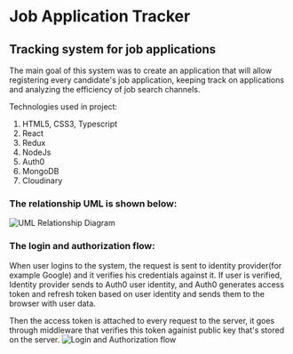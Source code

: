 # Job Application Tracker
## Tracking system for job applications

The main goal of this system was to create an application that will allow registering every candidate's job application, keeping track on applications and analyzing the efficiency of job search channels. 

Technologies used in project:
1. HTML5, CSS3, Typescript
2. React
3. Redux
4. NodeJs
5. Auth0
6. MongoDB
7. Cloudinary

### The relationship UML is shown below:

![UML Relationship Diagram](https://res.cloudinary.com/ds609wv4s/image/upload/v1664343607/JAT-readme/_job-application-tracker.drawio_y73zu4.png)


### The login and authorization flow:
When user logins to the system, the request is sent to identity provider(for example Google) and it verifies his credentials against it. 
If user is verified, Identity provider sends to Auth0 user identity, and Auth0 generates access token and refresh token based on user identity and sends them to the browser with user data.

Then the access token is attached to every request to the server, it goes through middleware that verifies this token againist public key that's stored on the server.
![Login and Authorization flow](https://res.cloudinary.com/ds609wv4s/image/upload/v1664346738/JAT-readme/_job-application-tracker-Login_Flow_and_authorization.drawio_tkl7wv.png)



